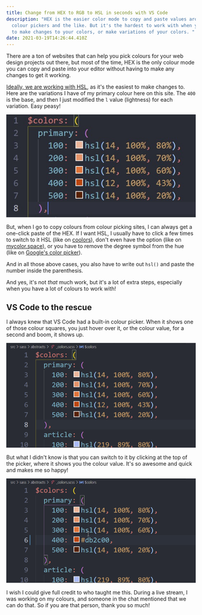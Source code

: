 ```yaml
---
title: Change from HEX to RGB to HSL in seconds with VS Code
description: "HEX is the easier color mode to copy and paste values around from
  colour pickers and the like. But it's the hardest to work with when you need
  to make changes to your colors, or make variations of your colors. "
date: 2021-03-19T14:26:44.410Z
---
```


There are a ton of websites that can help you pick colours for your web design projects out there, but most of the time, HEX is the only colour mode you can copy and paste into your editor without having to make any changes to get it working.

[Ideally, we are working with HSL](https://sujansundareswaran.com/blog/why-hsl-is-better-than-hex-and-rgb), as it's the easiest to make changes to. Here are the variations I have of my primary colour here on this site. The `400` is the base, and then I just modified the `l` value (lightness) for each variation. Easy peasy!

<!--more-->

![Screenshot of my colours from VS Code. Base color is set to hsl(12, 100%, 43%). From there, the lightness goes up in steps of 10 to 20%.](/img/uploads/my-colors.jpg)

But, when I go to copy colours from colour picking sites, I can always get a one-click paste of the HEX. If I want HSL, I usually have to click a few times to switch to it HSL (like on [coolors](https://coolors.co/)), don't even have the option (like on [mycolor.space](https://mycolor.space/)), or you have to remove the degree symbol from the hue (like on [Google's color picker](https://www.google.com/search?q=color+picker)).

And in all those above cases, you also have to write out `hsl()` and paste the number inside the parenthesis.

And yes, it's not _that_ much work, but it's a lot of extra steps, especially when you have a lot of colours to work with!

## VS Code to the rescue

I always knew that VS Code had a built-in colour picker. When it shows one of those colour squares, you just hover over it, or the colour value, for a second and boom, it shows up.

![Colour picking popping up when cursor hovers over colour value in VS Code](/img/uploads/pop-up.gif)

But what I didn't know is that you can switch to it by clicking at the top of the picker, where it shows you the colour value. It's so awesome and quick and makes me so happy!

![Changing color mode of a color from HEX to RGB to HSL by clicking on the value in the colour picker in VS Code](/img/uploads/change-mode.gif)

I wish I could give full credit to who taught me this. During a live stream, I was working on my colours, and someone in the chat mentioned that we can do that. So if you are that person, thank you so much!

